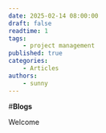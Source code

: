 ```yaml
---
date: 2025-02-14 08:00:00
draft: false
readtime: 1
tags:
    - project management
published: true
categories:
    - Articles
authors:
    - sunny
---
```

#**Blogs**

<!-- More -->
Welcome